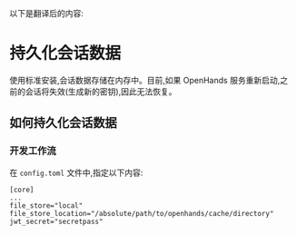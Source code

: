以下是翻译后的内容:

# 持久化会话数据

使用标准安装,会话数据存储在内存中。目前,如果 OpenHands 服务重新启动,之前的会话将失效(生成新的密钥),因此无法恢复。

## 如何持久化会话数据

### 开发工作流
在 `config.toml` 文件中,指定以下内容:
```
[core]
...
file_store="local"
file_store_location="/absolute/path/to/openhands/cache/directory"
jwt_secret="secretpass"
```
